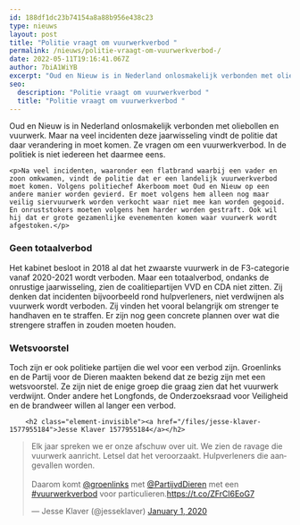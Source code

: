 ```yaml
---
id: 188df1dc23b74154a8a88b956e438c23
type: nieuws
layout: post
title: "Politie vraagt om vuurwerkverbod "
permalink: /nieuws/politie-vraagt-om-vuurwerkverbod-/
date: 2022-05-11T19:16:41.067Z
author: 7biA1WiYB
excerpt: "Oud en Nieuw is in Nederland onlosmakelijk verbonden met oliebollen en vuurwerk. Maar na veel incidenten deze jaarwisseling vindt de politie dat daar verandering in moet komen. Ze vragen om een vuurwerkverbod. In de politiek is niet iedereen het daarmee eens.  "
seo:
  description: "Politie vraagt om vuurwerkverbod "
  title: "Politie vraagt om vuurwerkverbod "
---
```

Oud en Nieuw is in Nederland onlosmakelijk verbonden met oliebollen en vuurwerk. Maar na veel incidenten deze jaarwisseling vindt de politie dat daar verandering in moet komen. Ze vragen om een vuurwerkverbod. In de politiek is niet iedereen het daarmee eens.  

    <p>Na veel incidenten, waaronder een flatbrand waarbij een vader en zoon omkwamen, vindt de politie dat er een landelijk vuurwerkverbod moet komen. Volgens politiechef Akerboom moet Oud en Nieuw op een andere manier worden gevierd. Er moet volgens hem alleen nog maar veilig siervuurwerk worden verkocht waar niet mee kan worden gegooid. En onruststokers moeten volgens hem harder worden gestraft. Ook wil hij dat er grote gezamenlijke evenementen komen waar vuurwerk wordt afgestoken.</p>
<h3>Geen totaalverbod</h3>
<p>Het kabinet besloot in 2018 al dat het zwaarste vuurwerk in de F3-categorie vanaf 2020-2021 wordt verboden. Maar een totaalverbod, ondanks de onrustige jaarwisseling, zien de coalitiepartijen VVD en CDA niet zitten. Zij denken dat incidenten bijvoorbeeld rond hulpverleners, niet verdwijnen als vuurwerk wordt verboden. Zij vinden het vooral belangrijk om strenger te handhaven en te straffen. Er zijn nog geen concrete plannen over wat die strengere straffen in zouden moeten houden.</p>
<h3>Wetsvoorstel</h3>
<p>Toch zijn er ook politieke partijen die wel voor een verbod zijn. Groenlinks en de Partij voor de Dieren maakten bekend dat ze bezig zijn met een wetsvoorstel. Ze zijn niet de enige groep die graag zien dat het vuurwerk verdwijnt. Onder andere het Longfonds, de Onderzoeksraad voor Veiligheid en de brandweer willen al langer een verbod.</p>
<p><div class="media media-element-container media-default"><div id="file-539369" class="file file-document file-text-oembed">

        <h2 class="element-invisible"><a href="/files/jesse-klaver-1577955184">Jesse Klaver 1577955184</a></h2>
    
  
  <div class="content">
    
<blockquote class="twitter-tweet" data-width="550"><p lang="nl" dir="ltr">Elk jaar spreken we er onze afschuw over uit. We zien de ravage die vuurwerk aanricht. Letsel dat het veroorzaakt. Hulpverleners die aangevallen worden.<br><br>Daarom komt <a href="https://twitter.com/groenlinks?ref_src=twsrc%5Etfw">@groenlinks</a> met <a href="https://twitter.com/PartijvdDieren?ref_src=twsrc%5Etfw">@PartijvdDieren</a> met een <a href="https://twitter.com/hashtag/vuurwerkverbod?src=hash&amp;ref_src=twsrc%5Etfw">#vuurwerkverbod</a> voor particulieren.<a href="https://t.co/ZFrCl6EoG7">https://t.co/ZFrCl6EoG7</a></p>&mdash; Jesse Klaver (@jesseklaver) <a href="https://twitter.com/jesseklaver/status/1212377803942957057?ref_src=twsrc%5Etfw">January 1, 2020</a></blockquote>
<script async="" src="https://platform.twitter.com/widgets.js" charset="utf-8"></script>
  </div>

  
</div>
</div>  
